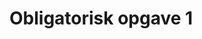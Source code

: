 
# Obligatorisk opgave 1


<!--
## Læringsmål

## Opgavebeskrivelse

Du skal starte med at se videoen: [How to: Work at Google — Example Coding/Engineering Interview](https://www.youtube.com/watch?v=XKu_SEDAykw).    
Herefter er din opgave at omforme en af de to løsninger på problemet som Edward skriver i C++ til python kode.

Afleveringen er at du skal lave en screen cast video på max 5 minutter af dig der livekoder denne løsning.

* Du må ikke bruge nogen form for LLM i din video. 
    * Slå Copilot eller hvad du ellers har i din editor fra.
* Din editor må dog gerne bruge intellisence.
* Du må ikke klippe/redigere i din video (one take!)

* Hvis du føler dig rigtigt oven på i denne opgave kan du vælge at skrive din kode på en tavle (som Edward) eller på et stykke papir medens du optager det.




## Materialer
* [Introvideo Claus]()
* [How to: Work at Google — Example Coding/Engineering Interview](https://www.youtube.com/watch?v=XKu_SEDAykw)

-->








<!--
## Læringsmål

* Kunne forklare en udvalgt del af emnet python datastrukture.

## Dagens indhold
Du skal bruge timerne i dag på at starte på din obligatoriske opgave. 
Slutresultatet er at du skal aflevere er en video på maks 5 minutter.    
Videoen skal ligge på Youtube (eller et andet offentligt tilgængeligt medie der ikke kræver at man opretter en profil for at kunne se din video!), og du skal aflevere et link til denne video på ItsLearning.
 
Videoen skal være en optagelse af dig der foklarer om     

* Pythons datastrukture

Vi har brugt meget mere end 5 minutter på disse emner i undervisningen, så det er op til dig at udvælge hvad du mener er vigtigt i forhold til emnet. Du behøver ikke starte fra bunden. Feks. hvis du gerne vil fortælle om hvordan slicing fungerer, behøver du ikke starte med at vise hvordan man opretter en liste, eller tilføjer elementer. Ligeledes hvis du vil forklare om de forskellige datastrukturers symantiske mening kan du også godt tage for givet at publikum ved alt det basale vedrørende datastrukture.

Videoen skal laves ved at du filmer dig selv enten ved en tavle/whiteboard, eller ved at du filmer dig selv der tegner på et stykke papir. 
Du må ikke lave et screencast af din editor på din computer. Videoen skal være "analog" og skal være uden brug af hjælpemidler. 

Du kan finde inspiration i disse 2 videoer. Den ene om 2. grads polynomier filmet ved tavle, den anden om negative tal i det binære talsystem (tegning på papir).



Den kvikke studerende har måske lagt mærke til at denne opgave meget minder om det ene af emenrne til den endelige eksamen. Så du er altså allerede i gang med eksamensforberedelserne. 

* [Polynimier - Esther ved tavle](https://www.youtube.com/watch?v=VgEdi2yA4NA)
* [Binære tal - Ben på papir](https://www.youtube.com/watch?v=4qH4unVtJkE)

-->